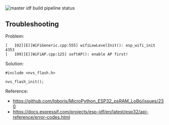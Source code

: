 ##

![master idf build pipeline status](https://github.com/andreaskuster/ESP32-WebCam/actions/workflows/idf_build.yml/badge.svg?branch=master)

## Troubleshooting

Problem:
```
[   192][E][WiFiGeneric.cpp:555] wifiLowLevelInit(): esp_wifi_init 4353
[   199][E][WiFiAP.cpp:125] softAP(): enable AP first!
```

Solution:
```
#include <nvs_flash.h>

nvs_flash_init();
```

Reference: 
- https://github.com/loboris/MicroPython_ESP32_psRAM_LoBo/issues/230
- https://docs.espressif.com/projects/esp-idf/en/latest/esp32/api-reference/error-codes.html
